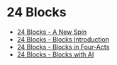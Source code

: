 # 24 Blocks
- [24 Blocks - A New Spin](./24%20Blocks%20-%20A%20New%20Spin.md)
- [24 Blocks - Blocks Introduction](./24%20Blocks%20-%20Blocks%20Introduction.md)
- [24 Blocks - Blocks in Four-Acts](./24%20Blocks%20-%20Blocks%20in%20Four-Acts.md)
- [24 Blocks - Blocks with AI](./24%20Blocks%20-%20Blocks%20with%20AI.md)

